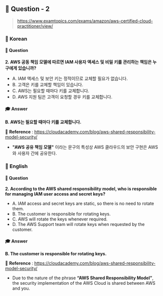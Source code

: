 ## 📕 Question - 2

> https://www.examtopics.com/exams/amazon/aws-certified-cloud-practitioner/view/

### 📒 Korean

#### 🏸  Question

__2. AWS 공동 책임 모델에 따르면 IAM 사용자 액세스 및 비밀 키를 관리하는 책임은 누구에게 있습니까?__

- A. IAM 액세스 및 보안 키는 정적이므로 교체할 필요가 없습니다.
- B. 고객은 키를 교체할 책임이 있습니다.
- C. AWS는 필요할 때마다 키를 교체합니다.
- D. AWS 지원 팀은 고객이 요청할 경우 키를 교체합니다.

#### 🎓  Answer

__B. AWS는 필요할 때마다 키를 교체합니다.__

🔗  __Reference__ :  https://cloudacademy.com/blog/aws-shared-responsibility-model-security/

- __"AWS 공유 책임 모델"__ 이라는 문구의 특성상 AWS 클라우드의 보안 구현은 AWS와 사용자 간에 공유한다.

### 📒 English

#### 🏸 Question

__2. According to the AWS shared responsibility model, who is responsible for managing IAM user access and secret keys?__

- A. IAM access and secret keys are static, so there is no need to rotate them.
- B. The customer is responsible for rotating keys.
- C. AWS will rotate the keys whenever required.
- D. The AWS Support team will rotate keys when requested by the customer.

#### 🎓  Answer 

__B. The customer is responsible for rotating keys.__

🔗  __Reference__ :  https://cloudacademy.com/blog/aws-shared-responsibility-model-security/

- Due to the nature of the phrase __“AWS Shared Responsibility Model”__, the security implementation of the AWS Cloud is shared between AWS and you.